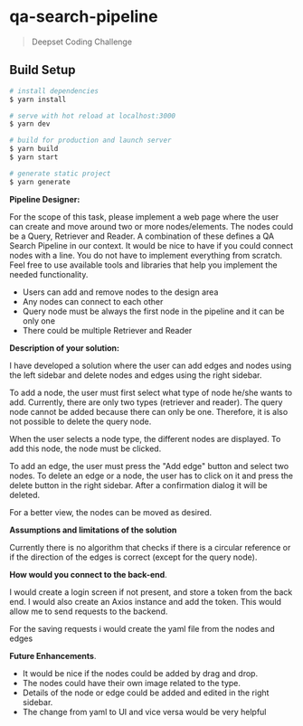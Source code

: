 # qa-search-pipeline

> Deepset Coding Challenge

## Build Setup

```bash
# install dependencies
$ yarn install

# serve with hot reload at localhost:3000
$ yarn dev

# build for production and launch server
$ yarn build
$ yarn start

# generate static project
$ yarn generate
```

**Pipeline Designer:**

For the scope of this task, please implement a web page where the user can create and
move around two or more nodes/elements. The nodes could be a Query, Retriever and
Reader. A combination of these defines a QA Search Pipeline in our context. It would be
nice to have if you could connect nodes with a line.
You do not have to implement everything from scratch. Feel free to use available tools
and libraries that help you implement the needed functionality.

- Users can add and remove nodes to the design area
- Any nodes can connect to each other
- Query node must be always the first node in the pipeline and it can be only one
- There could be multiple Retriever and Reader

**Description of your solution:**

I have developed a solution where the user can add edges and nodes using the left sidebar and delete nodes and edges using the right sidebar.

To add a node, the user must first select what type of node he/she wants to add.
Currently, there are only two types (retriever and reader). The query node cannot be added because there can only be one. Therefore, it is also not possible to delete the query node.

When the user selects a node type, the different nodes are displayed. To add this node, the node must be clicked.

To add an edge, the user must press the "Add edge" button and select two nodes.
To delete an edge or a node, the user has to click on it and press the delete button in the right sidebar. After a confirmation dialog it will be deleted.

For a better view, the nodes can be moved as desired.

**Assumptions and limitations of the solution**

Currently there is no algorithm that checks if there is a circular reference or if the direction of the edges is correct (except for the query node).

**How would you connect to the back-end**.

I would create a login screen if not present, and store a token from the back end. I would also create an Axios instance and add the token. This would allow me to send requests to the backend.

For the saving requests i would create the yaml file from the nodes and edges

**Future Enhancements**.

- It would be nice if the nodes could be added by drag and drop.
- The nodes could have their own image related to the type.
- Details of the node or edge could be added and edited in the right sidebar.
- The change from yaml to UI and vice versa would be very helpful
